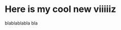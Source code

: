 # Here is my cool new viiiiiz

blablablabla bla 

<div class="flourish-embed flourish-chart" data-src="visualisation/11662134"><script src="https://public.flourish.studio/resources/embed.js"></script></div>
